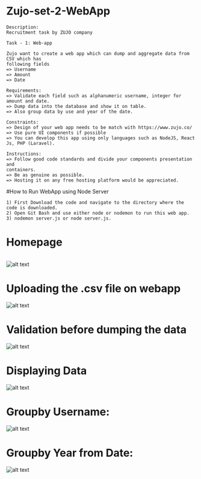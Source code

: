 # Zujo-set-2-WebApp
```
Description:
Recruitment task by ZUJO company

Task - 1: Web-app

Zujo want to create a web app which can dump and aggregate data from CSV which has
following fields
=> Username
=> Amount
=> Date

Requirements:
=> Validate each field such as alphanumeric username, integer for amount and date.
=> Dump data into the database and show it on table.
=> Also group data by use and year of the date.

Constraints:
=> Design of your web app needs to be match with https://www.zujo.co/
=> Use pure UI components if possible
=> You can develop this app using only languages such as NodeJS, React Js, PHP (Laravel).

Instructions:
=> Follow good code standards and divide your components presentation and
containers.
=> Be as genuine as possible.
=> Hosting it on any free hosting platform would be appreciated.
```

#How to Run WebApp using Node Server
```
1) First Download the code and navigate to the directory where the code is downloaded.
2) Open Git Bash and use either node or nodemon to run this web app.
3) nodemon server.js or node server.js.
```

# Homepage
```

```
![alt text](https://i.ibb.co/BgkXFLp/Screenshot-360.png)

# Uploading the .csv file on webapp
![alt text](https://i.ibb.co/NLMBJYx/Screenshot-359.png)

# Validation before dumping the data 
![alt text](https://i.ibb.co/YcgwNWd/Screenshot-358.png" )

# Displaying Data
![alt text](https://i.ibb.co/tcZd0dY/Screenshot-357.png)

# Groupby Username:
![alt text](https://i.ibb.co/zRZK4Ny/Screenshot-356.png)

# Groupby Year from Date:
![alt text](https://i.ibb.co/bFvV2Br/Screenshot-355.png)
